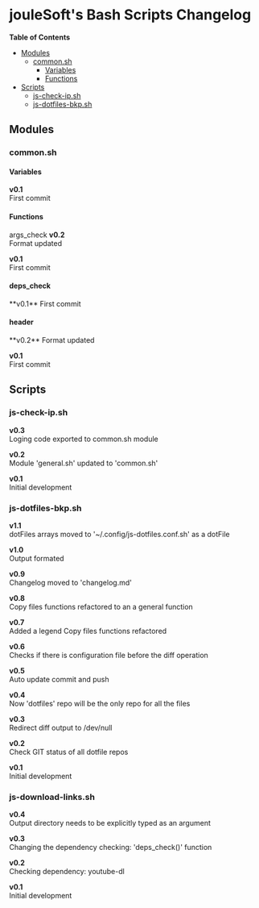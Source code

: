 <h1>jouleSoft's Bash Scripts Changelog</h1>

**Table of Contents**

* [Modules](#modules)
  * [common.sh](#commonsh)
    * [Variables](#variables)
    * [Functions](#functions)
* [Scripts](#scripts)
  * [js-check-ip.sh](#js-check-ipsh)
  * [js-dotfiles-bkp.sh](#js-dotfiles-bkpsh)

## Modules
### common.sh
#### Variables
**v0.1**  
First commit

#### Functions
args_check
**v0.2**  
Format updated

**v0.1**  
First commit

<h4>deps_check</h4>
**v0.1**  
First commit

<h4>header</h4>
**v0.2**  
Format updated

**v0.1**  
First commit

## Scripts
### js-check-ip.sh

**v0.3**  
Loging code exported to common.sh module

**v0.2**  
Module 'general.sh' updated to 'common.sh'

**v0.1**  
Initial development

### js-dotfiles-bkp.sh

**v1.1**  
dotFiles arrays moved to '~/.config/js-dotfiles.conf.sh' as a dotFile

**v1.0**  
Output formated

**v0.9**  
Changelog moved to 'changelog.md'

**v0.8**  
Copy files functions refactored to an a general function

**v0.7**  
Added a legend
Copy files functions refactored

**v0.6**  
Checks if there is configuration file before the diff operation

**v0.5**  
Auto update commit and push

**v0.4**  
Now 'dotfiles' repo will be the only repo for all the files

**v0.3**  
Redirect diff output to /dev/null

**v0.2**  
Check GIT status of all dotfile repos

**v0.1**  
Initial development

### js-download-links.sh

**v0.4**  
Output directory needs to be explicitly typed as an argument

**v0.3**  
Changing the dependency checking: 'deps_check()' function

**v0.2**  
Checking dependency: youtube-dl

**v0.1**  
Initial development

